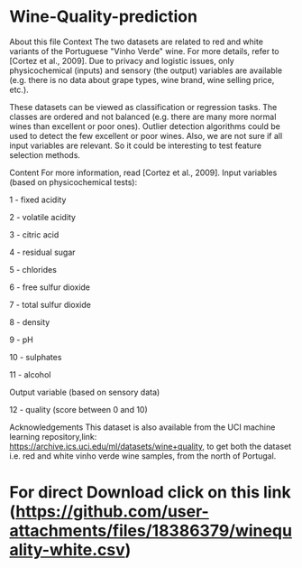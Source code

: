 # Wine-Quality-prediction
About this file
Context
The two datasets are related to red and white variants of the Portuguese "Vinho Verde" wine. For more details, refer to [Cortez et al., 2009]. Due to privacy and logistic issues, only physicochemical (inputs) and sensory (the output) variables are available (e.g. there is no data about grape types, wine brand, wine selling price, etc.).

These datasets can be viewed as classification or regression tasks. The classes are ordered and not balanced (e.g. there are many more normal wines than excellent or poor ones). Outlier detection algorithms could be used to detect the few excellent or poor wines. Also, we are not sure if all input variables are relevant. So it could be interesting to test feature selection methods.

Content
For more information, read [Cortez et al., 2009].
Input variables (based on physicochemical tests):

1 - fixed acidity

2 - volatile acidity

3 - citric acid

4 - residual sugar

5 - chlorides

6 - free sulfur dioxide

7 - total sulfur dioxide

8 - density

9 - pH

10 - sulphates

11 - alcohol

Output variable (based on sensory data)

12 - quality (score between 0 and 10)

Acknowledgements
This dataset is also available from the UCI machine learning repository,link: https://archive.ics.uci.edu/ml/datasets/wine+quality, to get both the dataset i.e. red and white vinho verde wine samples, from the north of Portugal.
# For direct Download click on this link (https://github.com/user-attachments/files/18386379/winequality-white.csv)
